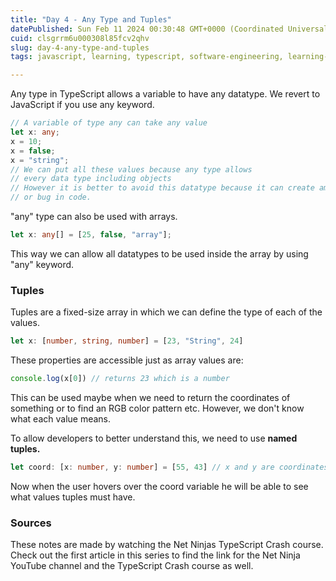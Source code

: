 ```yaml
---
title: "Day 4 - Any Type and Tuples"
datePublished: Sun Feb 11 2024 00:30:48 GMT+0000 (Coordinated Universal Time)
cuid: clsgrrm6u000308l85fcv2qhv
slug: day-4-any-type-and-tuples
tags: javascript, learning, typescript, software-engineering, learning-journey, tuples

---
```


Any type in TypeScript allows a variable to have any datatype. We revert to JavaScript if you use any keyword.

```typescript
// A variable of type any can take any value
let x: any;
x = 10;
x = false;
x = "string";
// We can put all these values because any type allows 
// every data type including objects
// However it is better to avoid this datatype because it can create ambiguity 
// or bug in code.
```

"any" type can also be used with arrays.

```typescript
let x: any[] = [25, false, "array"];
```

This way we can allow all datatypes to be used inside the array by using "any" keyword.

### Tuples

Tuples are a fixed-size array in which we can define the type of each of the values.

```typescript
let x: [number, string, number] = [23, "String", 24]
```

These properties are accessible just as array values are:

```typescript
console.log(x[0]) // returns 23 which is a number
```

This can be used maybe when we need to return the coordinates of something or to find an RGB color pattern etc. However, we don't know what each value means.

To allow developers to better understand this, we need to use **named tuples.**

```typescript
let coord: [x: number, y: number] = [55, 43] // x and y are coordinates
```

Now when the user hovers over the coord variable he will be able to see what values tuples must have.

### Sources

These notes are made by watching the Net Ninjas TypeScript Crash course. Check out the first article in this series to find the link for the Net Ninja YouTube channel and the TypeScript Crash course as well.